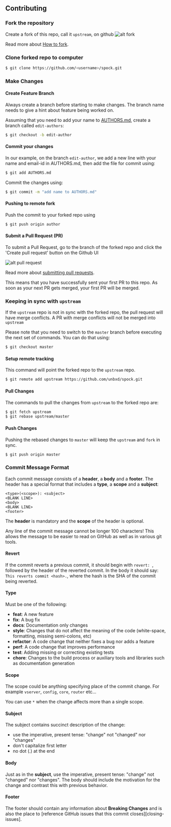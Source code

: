 ## Contributing
### Fork the repository

Create a fork of this repo, call it `upstream`, on github ![alt fork](https://help.github.com/assets/images/help/repository/fork_button.jpg)

Read more about [How to fork](https://help.github.com/articles/fork-a-repo/).


### Clone forked repo to computer
```bash
$ git clone https://github.com/<username>/spock.git
```

### Make Changes
#### Create Feature Branch
Always create a branch before starting to make changes. The branch name needs to give a hint about feature being worked on.

Assuming that you need to add your name to [AUTHORS.md](https://github.com/unbxd/spock/blob/master/AUTHORS.md), create a branch called `edit-authors`:
```bash
$ git checkout -b edit-author
```

#### Commit your changes
In our example, on the branch `edit-author`, we add a new line with your name and email-id in AUTHORS.md, then add the file for commit using:
```bash
$ git add AUTHORS.md
```

Commit the changes using:
```bash
$ git commit -m "add name to AUTHORS.md"
```

#### Pushing to remote fork
Push the commit to your forked repo using
```bash
$ git push origin author
```

#### Submit a Pull Request (PR)
To submit a Pull Request, go to the branch of the forked repo and click the 'Create pull request' button on the Github UI

![alt pull request](https://help.github.com/assets/images/help/pull_requests/pull-request-review-create.png)

Read more about [submitting pull requests](https://help.github.com/articles/using-pull-requests/).

This means that you have successfully sent your first PR to this repo. As soon as your next PR gets merged, your first PR will be merged.

### Keeping in sync with `upstream`
If the `upstream` repo is not in sync with the forked repo, the pull request will have merge conflicts. A PR with merge conflicts will not be merged into `upstream`

Please note that you need to switch to the `master` branch before executing the next set of commands. You can do that using:
```bash
$ git checkout master
```

#### Setup remote tracking
This command will point the forked repo to the `upstream` repo.
```bash
$ git remote add upstream https://github.com/unbxd/spock.git
```

#### Pull Changes
The commands to pull the changes from `upstream` to the forked repo are:
```bash
$ git fetch upstream
$ git rebase upstream/master
```

#### Push Changes
Pushing the rebased changes to `master` will keep the `upstream` and `fork` in sync.
```bash
$ git push origin master
```

### Commit Message Format
Each commit message consists of a **header**, a **body** and a **footer**.  The header has a special
format that includes a **type**, a **scope** and a **subject**:

```
<type>(<scope>): <subject>
<BLANK LINE>
<body>
<BLANK LINE>
<footer>
```

The **header** is mandatory and the **scope** of the header is optional.

Any line of the commit message cannot be longer 100 characters! This allows the message to be easier
to read on GitHub as well as in various git tools.

#### Revert
If the commit reverts a previous commit, it should begin with `revert: `, followed by the header of the reverted commit.
In the body it should say: `This reverts commit <hash>.`, where the hash is the SHA of the commit being reverted.

#### Type
Must be one of the following:

* **feat**: A new feature
* **fix**: A bug fix
* **docs**: Documentation only changes
* **style**: Changes that do not affect the meaning of the code (white-space, formatting, missing
  semi-colons, etc)
* **refactor**: A code change that neither fixes a bug nor adds a feature
* **perf**: A code change that improves performance
* **test**: Adding missing or correcting existing tests
* **chore**: Changes to the build process or auxiliary tools and libraries such as documentation
  generation

#### Scope
The scope could be anything specifying place of the commit change. For example `vserver`,
`config`, `core`, `router` etc...

You can use `*` when the change affects more than a single scope.

#### Subject
The subject contains succinct description of the change:

* use the imperative, present tense: "change" not "changed" nor "changes"
* don't capitalize first letter
* no dot (.) at the end

#### Body
Just as in the **subject**, use the imperative, present tense: "change" not "changed" nor "changes".
The body should include the motivation for the change and contrast this with previous behavior.

#### Footer
The footer should contain any information about **Breaking Changes** and is also the place to
[reference GitHub issues that this commit closes][closing-issues].
